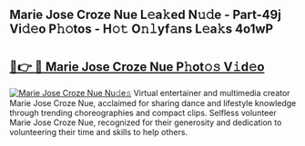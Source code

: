 ## Marie Jose Croze Nue L𝚎a𝚔ed N𝚞𝚍e - Part-49j Vi𝚍𝚎o P𝚑𝚘tos - H𝚘𝚝 O𝚗𝚕yf𝚊ns L𝚎a𝚔s 4o1wP

# <h2><a href="http://kf53kr1.oniu.top/?m=Marie+Jose+Croze+Nue">🔗👉 🔴 Marie Jose Croze Nue P𝚑ot𝚘𝚜 V𝚒d𝚎o</a></h2>

[![Marie Jose Croze Nue Nu𝚍e𝚜](https://i.imgur.com/0qMVB7G.gif)](http://kf53kr1.oniu.top/?m=Marie+Jose+Croze+Nue)
Virtual entertainer and multimedia creator Marie Jose Croze Nue, acclaimed for sharing dance and lifestyle knowledge through trending choreographies and compact clips. Selfless volunteer Marie Jose Croze Nue, recognized for their generosity and dedication to volunteering their time and skills to help others.  
